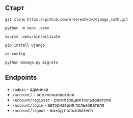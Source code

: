 ## Старт

```
git clone https://github.com/a-berezhkov/django_auth.git

python -m venv .venv

source .venv/bin/activate

pip install Django

cd config

python manage.py migrate

```

## Endpoints

- `/admin` - админка
- `/account/` - все пользователи
- `/account/register` - регистрация пользователя
- `/account/login` - авторизация пользователя
- `/account/logout` - выход пользователя